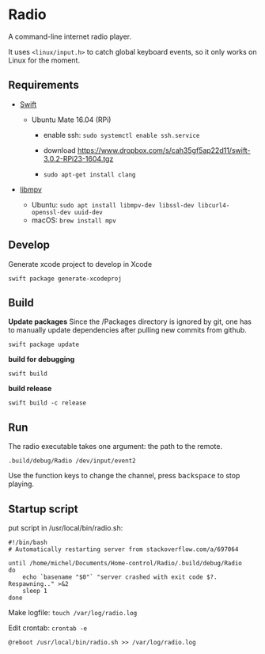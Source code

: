 # Radio
A command-line internet radio player.

It uses `<linux/input.h>` to catch global keyboard events, so it only works on Linux for the moment.

## Requirements

- [Swift](https://swift.org/download/#releases)
  - Ubuntu Mate 16.04 (RPi)
    - enable ssh: `sudo systemctl enable ssh.service`
    
    - download https://www.dropbox.com/s/cah35gf5ap22d11/swift-3.0.2-RPi23-1604.tgz

    - `sudo apt-get install clang`

- [libmpv](https://mpv.io)
  - Ubuntu: `sudo apt install libmpv-dev libssl-dev libcurl4-openssl-dev uuid-dev `
  - macOS: `brew install mpv`

## Develop

Generate xcode project to develop in Xcode

```shell
swift package generate-xcodeproj
```

## Build

**Update packages**
Since the /Packages directory is ignored by git, one has to manually update dependencies after pulling new commits from github.
```shell
swift package update
```

**build for debugging**

```shell
swift build
```

**build release**

```shell
swift build -c release
```

## Run

The radio executable takes one argument: the path to the remote.
```shell
.build/debug/Radio /dev/input/event2
```
Use the function keys to change the channel, press <kbd>backspace</kbd> to stop playing.

## Startup script

put script in /usr/local/bin/radio.sh:
```shell
#!/bin/bash
# Automatically restarting server from stackoverflow.com/a/697064

until /home/michel/Documents/Home-control/Radio/.build/debug/Radio
do
    echo `basename "$0"` "server crashed with exit code $?.  Respawning.." >&2
    sleep 1
done
```
Make logfile: `touch /var/log/radio.log`

Edit crontab: `crontab -e`
```shell
@reboot /usr/local/bin/radio.sh >> /var/log/radio.log
```
